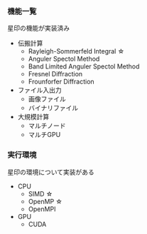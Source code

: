 ### 機能一覧
星印の機能が実装済み

- 伝搬計算
	- Rayleigh-Sommerfeld Integral ☆
	- Anguler Spectol Method
	- Band Limited Anguler Spectol Method
	- Fresnel Diffraction
	- Frounforfer Diffraction
- ファイル入出力
	- 画像ファイル
	- バイナリファイル
- 大規模計算
	- マルチノード
	- マルチGPU

### 実行環境
星印の環境について実装がある

- CPU
	- SIMD ☆
	- OpenMP ☆
	- OpenMPI
- GPU
	- CUDA